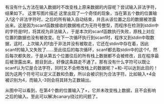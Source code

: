 有没有什么方法在输入数据时不改变栈上原来数据的内容呢？尝试输入非法字符，结果如下。 
这里写图片描述 
这里出现了一个奇怪的现象，当在第五个数的位置输入f这个非法字符时，之后的所有输入自动结束，并且从该位置之后的数据被泄露出来。这是因为scanf函数接收的数据格式为无符号整型，而程序在检测到stdin中的字符是f时，将其视为非法输入，于是本次的scanf函数执行失败，原栈上对应位置的数据也没有被改变。在下一次循环执行到scanf时，程序又到stdin中取数据，这时，上次输入的f由于非法并没有被取走，它还在stdin中存在着，因此scanf的输入又失败了……至此往后的每次循环，scanf都去取stdin中的这个f，然后每次都失败，于是从第五个位置往后的所有栈上数据都不会被修改，且在程序最后被泄露出来。题目到此，好像这条路走不通了。那有没有什么字符可以既让scanf认为它是合法字符，同时又不会修改栈上的数据呢？+和-可以达到此目的！因为这两个符号可以定义正数和负数，所以会被识别为合法字符。比如输入+4会被识别为4，而输入-3则会将其转为正数输出。 


从图中可以看到，在第4个数的位置输入了+，它并未改变栈上数据，且不会影响之后的输入。至此可以解决canary绕过的问题了。

